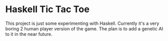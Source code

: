 # Haskell Tic Tac Toe

This project is just some experimenting with Haskell. Currently it's a very
boring 2 human player version of the game. The plan is to add a genetic AI to
it in the near future.
